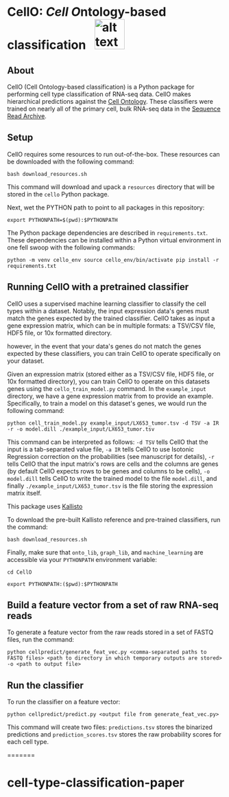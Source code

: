 # CellO: *Cell O*ntology-based classification &nbsp; <img src="https://raw.githubusercontent.com/deweylab/CellO/master/cello.png" alt="alt text" width="70px" height="70px">

## About

CellO (Cell Ontology-based classification) is a Python package for performing cell type classification of RNA-seq data. CellO makes hierarchical predictions against the [Cell Ontology](http://www.obofoundry.org/ontology/cl.html). These classifiers were trained on nearly all of the primary cell, bulk RNA-seq data in the [Sequence Read Archive](https://www.ncbi.nlm.nih.gov/sra). 

## Setup 

CellO requires some resources to run out-of-the-box. These resources can be downloaded with the following command:

``bash download_resources.sh``

This command will download and upack a ``resources`` directory that will be stored in the ``cello`` Python package.

Next, wet the PYTHON path to point to all packages in this repository:

``export PYTHONPATH=$(pwd):$PYTHONPATH``

The Python package dependencies are described in ``requirements.txt``. These dependencies can be installed within a Python virtual environment in one fell swoop with the following commands:

``
python -m venv cello_env
source cello_env/bin/activate
pip install -r requirements.txt 
`` 

## Running CellO with a pretrained classifier

CellO uses a supervised machine learning classifier to classify the cell types within a dataset. Notably, the input expression data's 
genes must match the genes expected by the trained classifier. CellO takes as input a gene expression matrix, which can be in multiple formats: a TSV/CSV file, HDF5 file, or 10x formatted directory.  

however, in the event that your
data's genes do not match the genes expected by these classifiers, you can train CellO to operate specifically on your dataset.

Given an expression matrix (stored either as a TSV/CSV file, HDF5 file, or 10x formatted directory), you can train CellO to operate
on this datasets genes using the ``cello_train_model.py`` command. In the ``example_input`` directory, we have a gene expression matrix
from []() to provide an example. Specifically, to train a model on this dataset's genes, we would run the following command:

``python cell_train_model.py example_input/LX653_tumor.tsv -d TSV -a IR -r -o model.dill ./example_input/LX653_tumor.tsv ``

This command can be interpreted as follows: ``-d TSV`` tells CellO that the input is a tab-separated value file, ``-a IR`` tells CellO to use Isotonic Regression correction on the probabilities (see manuscript for details), ``-r`` tells CellO that the input matrix's rows are cells and the columns are genes (by default CellO expects rows to be genes and columns to be cells), ``-o model.dill`` tells CellO to write the trained model to the file ``model.dill``, and finally ``./example_input/LX653_tumor.tsv`` is the file storing the expression matrix itself.



This package uses [Kallisto](https://pachterlab.github.io/kallisto/)


To download the pre-built Kallisto reference and pre-trained classifiers, run the command: 

``bash download_resources.sh`` 

Finally, make sure that  ``onto_lib``, ``graph_lib``, and ``machine_learning`` are accessible via your ``PYTHONPATH`` environment variable:

``cd CellO``

``export PYTHONPATH:($pwd):$PYTHONPATH``

## Build a feature vector from a set of raw RNA-seq reads

To generate a feature vector from the raw reads stored in a set of FASTQ files, run the command: 

``python cellpredict/generate_feat_vec.py <comma-separated paths to FASTQ files> <path to directory in which temporary outputs are stored> -o <path to output file>``

## Run the classifier 

To run the classifier on a feature vector: 

``python cellpredict/predict.py <output file from generate_feat_vec.py>``

This command will create two files: ``predictions.tsv`` stores the binarized predictions and ``prediction_scores.tsv`` stores the raw probability scores for each cell type.


=======
# cell-type-classification-paper
